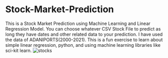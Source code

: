 # Stock-Market-Prediction
This is a Stock Market Prediction using Machine Learning and Linear Regression Model. You can choose whatever CSV Stock File to predict as long they have dates and other related data to your prediction. I have used the data of ADANIPORTS(2000-2021). 
This is a fun exercise to learn about simple linear regression, python, and using machine learning libraries like sci-kit learn.
![stocks](https://user-images.githubusercontent.com/96677478/179018819-e912c2ef-bfa8-4c26-b71a-7e585fce0b06.png)
